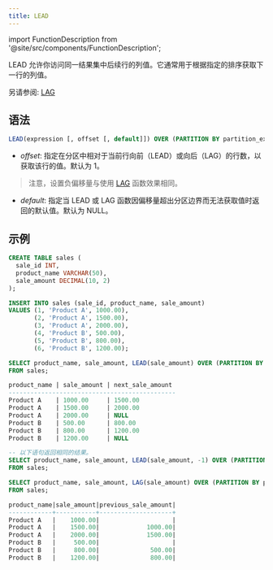 ```yaml
---
title: LEAD
---
```


import FunctionDescription from '@site/src/components/FunctionDescription';

<FunctionDescription description="引入或更新: v1.2.45"/>

LEAD 允许你访问同一结果集中后续行的列值。它通常用于根据指定的排序获取下一行的列值。

另请参阅: [LAG](lag.md)

## 语法

```sql
LEAD(expression [, offset [, default]]) OVER (PARTITION BY partition_expression ORDER BY sort_expression)
```

- *offset*: 指定在分区中相对于当前行向前（LEAD）或向后（LAG）的行数，以获取该行的值。默认为 1。
> 注意，设置负偏移量与使用 [LAG](lag.md) 函数效果相同。

- *default*: 指定当 LEAD 或 LAG 函数因偏移量超出分区边界而无法获取值时返回的默认值。默认为 NULL。

## 示例

```sql
CREATE TABLE sales (
  sale_id INT,
  product_name VARCHAR(50),
  sale_amount DECIMAL(10, 2)
);

INSERT INTO sales (sale_id, product_name, sale_amount)
VALUES (1, 'Product A', 1000.00),
       (2, 'Product A', 1500.00),
       (3, 'Product A', 2000.00),
       (4, 'Product B', 500.00),
       (5, 'Product B', 800.00),
       (6, 'Product B', 1200.00);

SELECT product_name, sale_amount, LEAD(sale_amount) OVER (PARTITION BY product_name ORDER BY sale_id) AS next_sale_amount
FROM sales;

product_name | sale_amount | next_sale_amount
----------------------------------------------
Product A    | 1000.00     | 1500.00
Product A    | 1500.00     | 2000.00
Product A    | 2000.00     | NULL
Product B    | 500.00      | 800.00
Product B    | 800.00      | 1200.00
Product B    | 1200.00     | NULL

-- 以下语句返回相同的结果。
SELECT product_name, sale_amount, LEAD(sale_amount, -1) OVER (PARTITION BY product_name ORDER BY sale_id) AS previous_sale_amount
FROM sales;

SELECT product_name, sale_amount, LAG(sale_amount) OVER (PARTITION BY product_name ORDER BY sale_id) AS previous_sale_amount
FROM sales;

product_name|sale_amount|previous_sale_amount|
------------+-----------+--------------------+
Product A   |    1000.00|                    |
Product A   |    1500.00|             1000.00|
Product A   |    2000.00|             1500.00|
Product B   |     500.00|                    |
Product B   |     800.00|              500.00|
Product B   |    1200.00|              800.00|
```